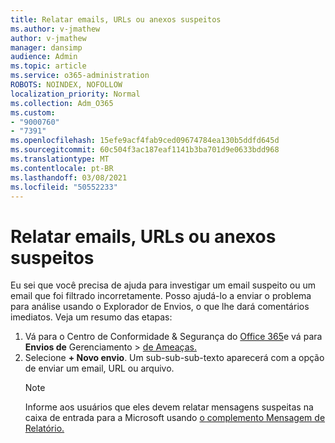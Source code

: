 ```yaml
---
title: Relatar emails, URLs ou anexos suspeitos
ms.author: v-jmathew
author: v-jmathew
manager: dansimp
audience: Admin
ms.topic: article
ms.service: o365-administration
ROBOTS: NOINDEX, NOFOLLOW
localization_priority: Normal
ms.collection: Adm_O365
ms.custom:
- "9000760"
- "7391"
ms.openlocfilehash: 15efe9acf4fab9ced09674784ea130b5ddfd645d
ms.sourcegitcommit: 60c504f3ac187eaf1141b3ba701d9e0633bdd968
ms.translationtype: MT
ms.contentlocale: pt-BR
ms.lasthandoff: 03/08/2021
ms.locfileid: "50552233"
---
```

# <a name="report-suspicious-emails-urls-or-attachments"></a>Relatar emails, URLs ou anexos suspeitos

Eu sei que você precisa de ajuda para investigar um email suspeito ou um email que foi filtrado incorretamente. Posso ajudá-lo a enviar o problema para análise usando o Explorador de Envios, o que lhe dará comentários imediatos. Veja um resumo das etapas:

1. Vá para o Centro de Conformidade & Segurança do [Office 365](https://go.microsoft.com/fwlink/p/?linkid=2077143)e vá para **Envios de** Gerenciamento  >  [de Ameaças.](https://go.microsoft.com/fwlink/?linkid=2101521)
2. Selecione **+ Novo envio**. Um sub-sub-sub-texto aparecerá com a opção de enviar um email, URL ou arquivo.
    > [!NOTE]
    > Informe aos usuários que eles devem relatar mensagens suspeitas na caixa de entrada para a Microsoft usando [o complemento Mensagem de Relatório.](https://go.microsoft.com/fwlink/?linkid=2092385)
